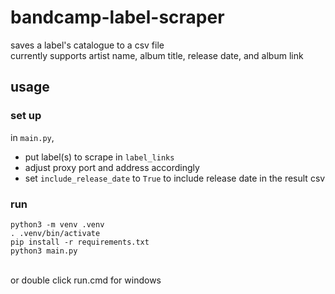 # bandcamp-label-scraper
saves a label's catalogue to a csv file<br>
currently supports artist name, album title, release date, and album link<br>

## usage

### set up
in `main.py`,
- put label(s) to scrape in `label_links`
- adjust proxy port and address accordingly
- set `include_release_date` to `True` to include release date in the result csv

### run
```
python3 -m venv .venv
. .venv/bin/activate
pip install -r requirements.txt
python3 main.py
```
<br>
or double click run.cmd for windows
